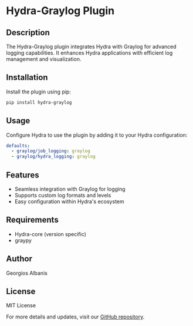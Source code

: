 # Hydra-Graylog Plugin

## Description
The Hydra-Graylog plugin integrates Hydra with Graylog for advanced logging capabilities. It enhances Hydra applications with efficient log management and visualization.

## Installation
Install the plugin using pip:
```bash
pip install hydra-graylog
```

## Usage
Configure Hydra to use the plugin by adding it to your Hydra configuration:
```yaml
defaults:
  - graylog/job_logging: graylog
  - graylog/hydra_logging: graylog
```

## Features
- Seamless integration with Graylog for logging
- Supports custom log formats and levels
- Easy configuration within Hydra's ecosystem

## Requirements
- Hydra-core (version specific)
- graypy

## Author
Georgios Albanis

## License
MIT License

For more details and updates, visit our [GitHub repository](https://github.com/moverseai/moai).